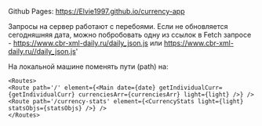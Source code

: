 Github Pages: https://Elvie1997.github.io/currency-app

Запросы на сервер работают с перебоями. Если не обновляется сегодняшняя дата, можно побробовать одну из ссылок в Fetch запросе - https://www.cbr-xml-daily.ru/daily_json.js или https://www.cbr-xml-daily.ru//daily_json.js'

На локальной машине поменять пути (path) на: 

 `<Routes>`  
         `<Route path='/' element={<Main date={date} getIndividualCurr={getIndividualCurr} currenciesArr={currenciesArr} light={light} />} />`    
         `<Route path='/currency-stats' element={<CurrencyStats light={light} statsObjs={statsObjs} />} />`      
`</Routes>`
